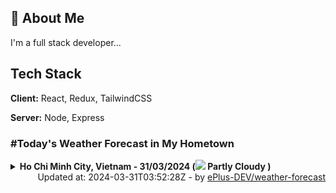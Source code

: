 ## 🚀 About Me
I'm a full stack developer...


## Tech Stack

**Client:** React, Redux, TailwindCSS

**Server:** Node, Express

### #Today's Weather Forecast in My Hometown



<details>
    <summary><b>Ho Chi Minh City, Vietnam - 31/03/2024 (<img src="https://cdn.weatherapi.com/weather/64x64/day/116.png" /> Partly Cloudy )</b>
    </summary>

    
<table>
    <tr>
        <th>Hour</th>
        <td>00:00</td><td>01:00</td><td>02:00</td><td>03:00</td><td>04:00</td><td>05:00</td><td>06:00</td><td>07:00</td><td>08:00</td><td>09:00</td><td>10:00</td><td>11:00</td><td>12:00</td><td>13:00</td><td>14:00</td><td>15:00</td><td>16:00</td><td>17:00</td><td>18:00</td><td>19:00</td><td>20:00</td><td>21:00</td><td>22:00</td><td>23:00</td>
    </tr>
    <tr>
        <th>Weather</th>
        <td><img src="https://cdn.weatherapi.com/weather/64x64/night/200.png"></img></td><td><img src="https://cdn.weatherapi.com/weather/64x64/night/116.png"></img></td><td><img src="https://cdn.weatherapi.com/weather/64x64/night/116.png"></img></td><td><img src="https://cdn.weatherapi.com/weather/64x64/night/113.png"></img></td><td><img src="https://cdn.weatherapi.com/weather/64x64/night/116.png"></img></td><td><img src="https://cdn.weatherapi.com/weather/64x64/night/116.png"></img></td><td><img src="https://cdn.weatherapi.com/weather/64x64/day/116.png"></img></td><td><img src="https://cdn.weatherapi.com/weather/64x64/day/116.png"></img></td><td><img src="https://cdn.weatherapi.com/weather/64x64/day/119.png"></img></td><td><img src="https://cdn.weatherapi.com/weather/64x64/day/116.png"></img></td><td><img src="https://cdn.weatherapi.com/weather/64x64/day/116.png"></img></td><td><img src="https://cdn.weatherapi.com/weather/64x64/day/116.png"></img></td><td><img src="https://cdn.weatherapi.com/weather/64x64/day/116.png"></img></td><td><img src="https://cdn.weatherapi.com/weather/64x64/day/116.png"></img></td><td><img src="https://cdn.weatherapi.com/weather/64x64/day/116.png"></img></td><td><img src="https://cdn.weatherapi.com/weather/64x64/day/116.png"></img></td><td><img src="https://cdn.weatherapi.com/weather/64x64/day/113.png"></img></td><td><img src="https://cdn.weatherapi.com/weather/64x64/day/113.png"></img></td><td><img src="https://cdn.weatherapi.com/weather/64x64/day/113.png"></img></td><td><img src="https://cdn.weatherapi.com/weather/64x64/night/113.png"></img></td><td><img src="https://cdn.weatherapi.com/weather/64x64/night/113.png"></img></td><td><img src="https://cdn.weatherapi.com/weather/64x64/night/113.png"></img></td><td><img src="https://cdn.weatherapi.com/weather/64x64/night/113.png"></img></td><td><img src="https://cdn.weatherapi.com/weather/64x64/night/116.png"></img></td>
    </tr>
    <tr>
        <th>Condition</th>
        <td width="200px">Thundery outbreaks in nearby</td><td width="200px">Partly Cloudy </td><td width="200px">Partly Cloudy </td><td width="200px">Clear </td><td width="200px">Partly Cloudy </td><td width="200px">Partly Cloudy </td><td width="200px">Partly Cloudy </td><td width="200px">Partly Cloudy </td><td width="200px">Cloudy </td><td width="200px">Partly Cloudy </td><td width="200px">Partly cloudy</td><td width="200px">Partly Cloudy </td><td width="200px">Partly Cloudy </td><td width="200px">Partly Cloudy </td><td width="200px">Partly Cloudy </td><td width="200px">Partly Cloudy </td><td width="200px">Sunny</td><td width="200px">Sunny</td><td width="200px">Sunny</td><td width="200px">Clear </td><td width="200px">Clear </td><td width="200px">Clear </td><td width="200px">Clear </td><td width="200px">Partly Cloudy </td>
    </tr>
    <tr>
        <th>Temperature</th>
        <td>28 °C</td><td>27.8 °C</td><td>27.5 °C</td><td>27.2 °C</td><td>27 °C</td><td>26.8 °C</td><td>26.7 °C</td><td>28 °C</td><td>29.8 °C</td><td>31.8 °C</td><td>34 °C</td><td>36.4 °C</td><td>37.8 °C</td><td>38.6 °C</td><td>37.4 °C</td><td>35.5 °C</td><td>35.4 °C</td><td>33.5 °C</td><td>30.7 °C</td><td>29.4 °C</td><td>28.9 °C</td><td>28.5 °C</td><td>28.2 °C</td><td>28.1 °C</td>
    </tr>
    <tr>
        <th>Wind</th>
        <td>11.2 kph</td><td>10.4 kph</td><td>9.7 kph</td><td>9 kph</td><td>9 kph</td><td>7.2 kph</td><td>7.2 kph</td><td>10.1 kph</td><td>10.8 kph</td><td>10.1 kph</td><td>11.2 kph</td><td>6.5 kph</td><td>6.8 kph</td><td>7.2 kph</td><td>14 kph</td><td>20.2 kph</td><td>20.9 kph</td><td>22.3 kph</td><td>23 kph</td><td>22.7 kph</td><td>19.8 kph</td><td>17.6 kph</td><td>12.2 kph</td><td>11.2 kph</td>
    </tr>
</table>

</details>

<div align="right">
    Updated at: 2024-03-31T03:52:28Z - by <a target="_blank"
        href="https://github.com/ePlus-DEV/weather-forecast">ePlus-DEV/weather-forecast</a>
</div>